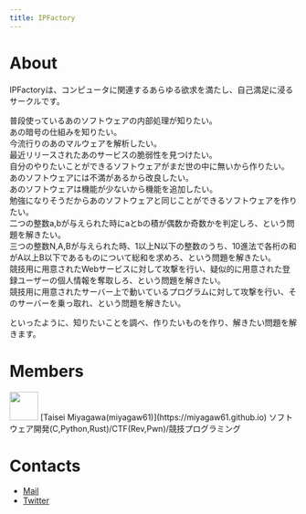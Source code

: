 ```yaml
---
title: IPFactory
---
```


# About

IPFactoryは、コンピュータに関連するあらゆる欲求を満たし、自己満足に浸るサークルです。

普段使っているあのソフトウェアの内部処理が知りたい。  
あの暗号の仕組みを知りたい。  
今流行りのあのマルウェアを解析したい。  
最近リリースされたあのサービスの脆弱性を見つけたい。  
自分のやりたいことができるソフトウェアがまだ世の中に無いから作りたい。  
あのソフトウェアには不満があるから改良したい。  
あのソフトウェアは機能が少ないから機能を追加したい。  
勉強になりそうだからあのソフトウェアと同じことができるソフトウェアを作りたい。  
二つの整数a,bが与えられた時にaとbの積が偶数か奇数かを判定しろ、という問題を解きたい。  
三つの整数N,A,Bが与えられた時、1以上N以下の整数のうち、10進法で各桁の和がA以上B以下であるものについて総和を求めろ、という問題を解きたい。  
競技用に用意されたWebサービスに対して攻撃を行い、疑似的に用意された登録ユーザーの個人情報を奪取しろ、という問題を解きたい。  
競技用に用意されたサーバー上で動いているプログラムに対して攻撃を行い、そのサーバーを乗っ取れ、という問題を解きたい。  

といったように、知りたいことを調べ、作りたいものを作り、解きたい問題を解きます。

# Members

<img src="https://pbs.twimg.com/profile_images/735412795919892480/w2cAqdfV_400x400.jpg" width="50px" height="50px">
[Taisei Miyagawa(miyagaw61)](https://miyagaw61.github.io)  
ソフトウェア開発(C,Python,Rust)/CTF(Rev,Pwn)/競技プログラミング

# Contacts

- [Mail](mailto:ipfactory@gn.iwasaki.ac.jp)
- [Twitter](https://twitter.com/_ipfactory_)
